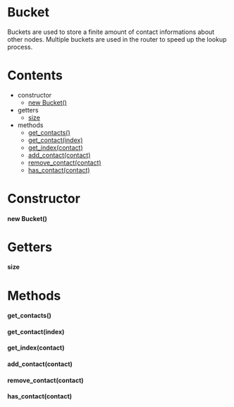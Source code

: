 # **Bucket**

Buckets are used to store a finite amount of contact informations about other nodes.
Multiple buckets are used in the router to speed up the lookup process.

# **Contents**

* constructor
    * [new Bucket()](#new-itemoptions)
* getters
    * [size](#size)
* methods
    * [get_contacts()](#get_contacts)
    * [get_contact(index)](#get_contactindex)
    * [get_index(contact)](#get_indexcontact)
    * [add_contact(contact)](#add_contactcontact)
    * [remove_contact(contact)](#remove_contactcontact)
    * [has_contact(contact)](#has_contactcontact)

# **Constructor**

#### new Bucket()

# **Getters**

#### size

# **Methods**

#### get_contacts()

#### get_contact(index)

#### get_index(contact)

#### add_contact(contact)

#### remove_contact(contact)

#### has_contact(contact)
